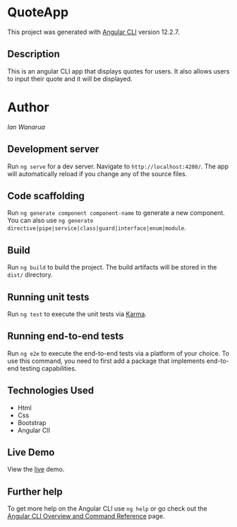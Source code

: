 # QuoteApp

This project was generated with [Angular CLI](https://github.com/angular/angular-cli) version 12.2.7.

 ## Description
 This is an angular CLI app that displays quotes for users. It also allows users to input their quote and it will be displayed.

 # Author
 _Ian Wanarua_

 ## Development server
 Run `ng serve` for a dev server. Navigate to `http://localhost:4200/`. The app will automatically reload if you change any of the source files.

 ## Code scaffolding
 Run `ng generate component component-name` to generate a new component. You can also use `ng generate directive|pipe|service|class|guard|interface|enum|module`.

 ## Build
 Run `ng build` to build the project. The build artifacts will be stored in the `dist/` directory.

 ## Running unit tests
 Run `ng test` to execute the unit tests via [Karma](https://karma-runner.github.io).

 ## Running end-to-end tests
 Run `ng e2e` to execute the end-to-end tests via a platform of your choice. To use this command, you need to first add a package that implements end-to-end testing capabilities.

 ## Technologies Used

 - Html
 - Css
 - Bootstrap
 - Angular ClI

 ## Live Demo
  View the [live]() demo.

  ## Further help
  To get more help on the Angular CLI use `ng help` or go check out the [Angular CLI Overview and Command Reference](https://angular.io/cli) page.